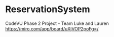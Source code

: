 # ReservationSystem
CodeVU Phase 2 Project - Team Luke and Lauren
https://miro.com/app/board/uXjVOP2poFg=/
